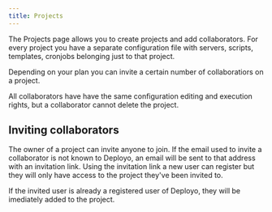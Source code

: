 ```yaml
---
title: Projects
---
```


The Projects page allows you to create projects and add collaborators. For every project you have a separate configuration file with servers, scripts, templates, cronjobs belonging just to that project.

Depending on your plan you can invite a certain number of collaboratiors on a project.

All collaborators have have the same configuration editing and execution rights, but a collaborator cannot delete the project.

## Inviting collaborators

The owner of a project can invite anyone to join. If the email used to invite a collaborator is not known to Deployo, an email will be sent to that address with an invitation link. Using the invitation link a new user can register but they will only have access to the project they've been invited to.

If the invited user is already a registered user of Deployo, they will be imediately added to the project.
